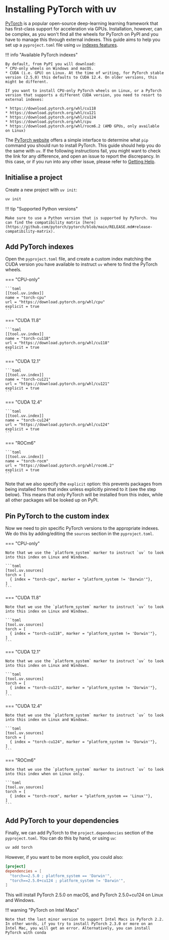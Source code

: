 # Installing PyTorch with uv

[PyTorch](https://pytorch.org/) is a popular open-source deep-learning learning framework that has first-class support for acceleration via GPUs. Installation, however, can be complex, as you won't find all the wheels for PyTorch on PyPI and you have to manage this through external indexes. This guide aims to help you set up a `pyproject.toml` file using `uv` [indexes features](../../configuration/indexes.md).

!!! info "Available PyTorch indexes"

    By default, from PyPI you will download:
    * CPU-only wheels on Windows and macOS.
    * CUDA (i.e. GPU) on Linux. At the time of writing, for PyTorch stable version (2.5.0) this defaults to CUDA 12.4. On older versions, this might be different.

    If you want to install CPU-only PyTorch wheels on Linux, or a PyTorch version that supports a different CUDA version, you need to resort to external indexes:

    * https://download.pytorch.org/whl/cu118
    * https://download.pytorch.org/whl/cu121
    * https://download.pytorch.org/whl/cu124
    * https://download.pytorch.org/whl/cpu
    * https://download.pytorch.org/whl/rocm6.2 (AMD GPUs, only available on Linux)


The [PyTorch website](https://pytorch.org/get-started/locally/) offers a simple interface to determine what `pip` command you should run to install PyTorch. This guide should help you do the same with `uv`. If the following instructions fail, you might want to check the link for any difference, and open an issue to report the discrepancy. In this case, or if you run into any other issue, please refer to [Getting Help](../../getting-started/help.md).

## Initialise a project

Create a new project with `uv init`:

```sh
uv init
```

!!! tip "Supported Python versions"

    Make sure to use a Python version that is supported by PyTorch. You can find the compatibility matrix [here](https://github.com/pytorch/pytorch/blob/main/RELEASE.md#release-compatibility-matrix).


## Add PyTorch indexes

Open the `pyproject.toml` file, and create a custom index matching the CUDA version you have available to instruct `uv` where to find the PyTorch wheels.

=== "CPU-only"

    ```toml
    [[tool.uv.index]]
    name = "torch-cpu"
    url = "https://download.pytorch.org/whl/cpu"
    explicit = true
    ```

=== "CUDA 11.8"

    ```toml
    [[tool.uv.index]]
    name = "torch-cu118"
    url = "https://download.pytorch.org/whl/cu118"
    explicit = true
    ```

=== "CUDA 12.1"

    ```toml
    [[tool.uv.index]]
    name = "torch-cu121"
    url = "https://download.pytorch.org/whl/cu121"
    explicit = true
    ```

=== "CUDA 12.4"

    ```toml
    [[tool.uv.index]]
    name = "torch-cu124"
    url = "https://download.pytorch.org/whl/cu124"
    explicit = true
    ```

=== "ROCm6"

    ```toml
    [[tool.uv.index]]
    name = "torch-rocm"
    url = "https://download.pytorch.org/whl/rocm6.2"
    explicit = true
    ```

Note that we also specify the `explicit` option: this prevents packages from being installed from that index unless explicitly pinned to it (see the step below). This means that only PyTorch will be installed from this index, while all other packages will be looked up on PyPI.

## Pin PyTorch to the custom index

Now we need to pin specific PyTorch versions to the appropriate indexes. We do this by adding/editing the `sources` section in the `pyproject.toml`.

=== "CPU-only"

    Note that we use the `platform_system` marker to instruct `uv` to look into this index on Linux and Windows.

    ```toml
    [tool.uv.sources]
    torch = [
      { index = "torch-cpu", marker = "platform_system != 'Darwin'"},
    ]
    ```

=== "CUDA 11.8"

    Note that we use the `platform_system` marker to instruct `uv` to look into this index on Linux and Windows.

    ```toml
    [tool.uv.sources]
    torch = [
      { index = "torch-cu118", marker = "platform_system != 'Darwin'"},
    ]
    ```

=== "CUDA 12.1"

    Note that we use the `platform_system` marker to instruct `uv` to look into this index on Linux and Windows.

    ```toml
    [tool.uv.sources]
    torch = [
      { index = "torch-cu121", marker = "platform_system != 'Darwin'"},
    ]
    ```

=== "CUDA 12.4"

    Note that we use the `platform_system` marker to instruct `uv` to look into this index on Linux and Windows.

    ```toml
    [tool.uv.sources]
    torch = [
      { index = "torch-cu124", marker = "platform_system != 'Darwin'"},
    ]
    ```

=== "ROCm6"

    Note that we use the `platform_system` marker to instruct `uv` to look into this index when on Linux only.

    ```toml
    [tool.uv.sources]
    torch = [
      { index = "torch-rocm", marker = "platform_system == 'Linux'"},
    ]
    ```

## Add PyTorch to your dependencies

Finally, we can add PyTorch to the `project.dependencies` section of the `pyproject.toml`. You can do this by hand, or using `uv`:

```sh
uv add torch
```

However, if you want to be more explicit, you could also:

```toml
[project]
dependencies = [
  "torch==2.5.0 ; platform_system == 'Darwin'",
  "torch==2.5.0+cu124 ; platform_system != 'Darwin'",
]
```

This will install PyTorch 2.5.0 on macOS, and PyTorch 2.5.0+cu124 on Linux and Windows.

!!! warning "PyTorch on Intel Macs"

    Note that the last minor version to support Intel Macs is PyTorch 2.2. In other words, if you try to install PyTorch 2.3.0 or more on an Intel Mac, you will get an error. Alternatively, you can install PyTorch with conda
